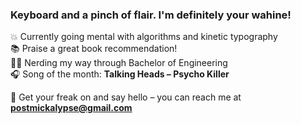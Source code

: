 ### Keyboard and a pinch of flair. I'm definitely your wahine!

💥 Currently going mental with algorithms and kinetic typography\
📚 Praise a great book recommendation!\
🕵️‍♀️ Nerding my way through Bachelor of Engineering\
🎧 Song of the month: **Talking Heads – Psycho Killer**

🎢 Get your freak on and say hello – you can reach me at **postmickalypse@gmail.com**
